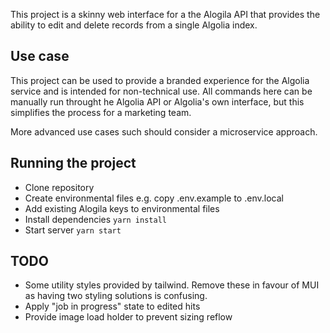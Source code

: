 This project is a skinny web interface for a the Alogila API that provides the ability to edit and delete records from a single Algolia index.

## Use case

This project can be used to provide a branded experience for the Algolia service and is intended for non-technical use. All commands here can be manually run throught he Algolia API or Algolia's own interface, but this simplifies the process for a marketing team.

More advanced use cases such should consider a microservice approach.

## Running the project

- Clone repository
- Create environmental files e.g. copy .env.example to .env.local
- Add existing Alogila keys to environmental files
- Install dependencies `yarn install`
- Start server `yarn start`

## TODO

- Some utility styles provided by tailwind. Remove these in favour of MUI as having two styling solutions is confusing.
- Apply "job in progress" state to edited hits
- Provide image load holder to prevent sizing reflow
